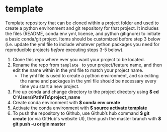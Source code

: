 # template
Template repository that can be cloned within a project folder and used to create a python environment and git repository for that project. It includes the files (README, conda env yml, license, and python gitignore) to initiate a basic conda/git project. Items should be customized before step 3 below (i.e. update the yml file to include whatever python packages you need for reproducible projects *before* executing steps 3-5 below).

1. Clone this repo where ever you want your project to be located.
2. Rename the repo from `template ` to your project/feature name, and then edit the name within in the yml file to match your project name. 
    - The yml file is used to create a python environment, and so editing the name and packages in the yml file should be necessary every time you start a new project.
3. Fire up conda and change directory to the project directory using **$ cd C:\Users\Path\To\project_name**
4. Create conda environment with **$ conda env create**
5. Activate the conda environment with **$ source activate template**
6. To push the repository to Github, use Github’s hub command **$ git create** (or via GitHub's website UI), then push the master branch with **$ git push -u origin master**
